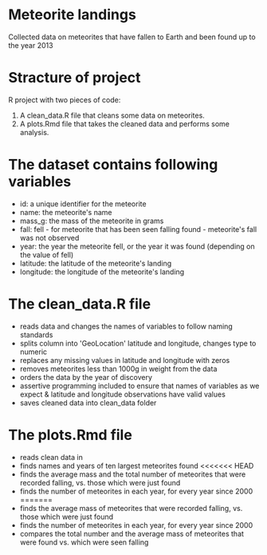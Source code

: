 # Meteorite landings
Collected data on meteorites that have fallen to Earth and been found up to the year 2013

# Stracture of project
R project with two pieces of code:
1. A clean_data.R file that cleans some data on meteorites.
2. A plots.Rmd file that takes the cleaned data and performs some analysis.

# The dataset contains following variables
- id: a unique identifier for the meteorite
- name: the meteorite's name
- mass_g: the mass of the meteorite in grams
- fall: fell - for meteorite that has been seen falling
        found - meteorite's fall was not observed 
- year: the year the meteorite fell, or the year it was found (depending on the value of fell)
- latitude: the latitude of the meteorite's landing
- longitude: the longitude of the meteorite's landing

# The clean_data.R file
- reads data and changes the names of variables to follow naming standards
- splits column into 'GeoLocation' latitude and longitude, changes type to numeric
- replaces any missing values in latitude and longitude with zeros
- removes meteorites less than 1000g in weight from the data
- orders the data by the year of discovery
- assertive programming included to ensure that names of variables as we expect & latitude and longitude observations have valid values
- saves cleaned data into clean_data folder

# The plots.Rmd file
- reads clean data in
- finds names and years of ten largest meteorites found
<<<<<<< HEAD
- finds the average mass and the total number of meteorites that were recorded falling, vs. those which were just found
- finds the number of meteorites in each year, for every year since 2000
=======
- finds the average mass of meteorites that were recorded falling, vs. those which were just found
- finds the number of meteorites in each year, for every year since 2000
- compares the total number and the average mass of meteorites that were found vs. which were seen falling
